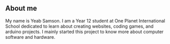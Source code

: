 ## About me
My name is Yeab Samson. I am a Year 12 student at One Planet International School dedicated to learn about creating websites, coding games, and arduino projects. I mainly started this project to know more about computer software and hardware.

